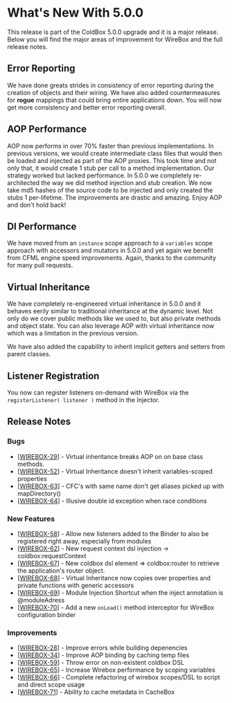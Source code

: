 # What's New With 5.0.0

This release is part of the ColdBox 5.0.0 upgrade and it is a major release.  Below you will find the major areas of improvement for WireBox and the full release notes.

## Error Reporting

We have done greats strides in consistency of error reporting during the creation of objects and their wiring.  We have also added countermeasures for **rogue** mappings that could bring entire applications down.  You will now get more consistency and better error reporting overall.

## AOP Performance

AOP now performs in over 70% faster than previous implementations.  In previous versions, we would create intermediate class files that would then be loaded and injected as part of the AOP proxies.  This took time and not only that, it would create 1 stub per call to a method implementation.  Our strategy worked but lacked performance.  In 5.0.0 we completely re-architected the way we did method injection and stub creation.  We now take md5 hashes of the source code to be injected and only created the stubs 1 per-lifetime.  The improvements are drastic and amazing.  Enjoy AOP and don't hold back! 

## DI Performance

We have moved from an `instance` scope approach to a `variables` scope approach with accessors and mutators in 5.0.0 and yet again we benefit from CFML engine speed improvements.  Again, thanks to the community for many pull requests.


## Virtual Inheritance

We have completely re-engineered virtual inheritance in 5.0.0 and it behaves eerily similar to traditional inheritance at the dynamic level.  Not only do we cover public methods like we used to, but also private methods and object state.  You can also leverage AOP with virtual inheritance now which was a limitation in the previous version.

We have also added the capability to inherit implicit getters and setters from parent classes.

## Listener Registration

You now can register listeners on-demand with WireBox via the `registerListener( listener )` method in the Injector.  




## Release Notes
            
### Bugs

* [<a href='https://ortussolutions.atlassian.net/browse/WIREBOX-29'>WIREBOX-29</a>] - Virtual inheritance breaks AOP on on base class methods.
* [<a href='https://ortussolutions.atlassian.net/browse/WIREBOX-52'>WIREBOX-52</a>] - Virtual Inheritance doesn&#39;t inherit variables-scoped properties
* [<a href='https://ortussolutions.atlassian.net/browse/WIREBOX-63'>WIREBOX-63</a>] - CFC&#39;s with same name don&#39;t get aliases picked up with mapDirectory()
* [<a href='https://ortussolutions.atlassian.net/browse/WIREBOX-64'>WIREBOX-64</a>] - Illusive double id exception when race conditions
            
### New Features


* [<a href='https://ortussolutions.atlassian.net/browse/WIREBOX-58'>WIREBOX-58</a>] - Allow new listeners added to the Binder to also be registered right away, especially from modules
* [<a href='https://ortussolutions.atlassian.net/browse/WIREBOX-62'>WIREBOX-62</a>] - New request context dsl injection -&gt; coldbox:requestContext
* [<a href='https://ortussolutions.atlassian.net/browse/WIREBOX-67'>WIREBOX-67</a>] - New coldbox dsl element =&gt; coldbox:router to retrieve the application&#39;s router object.
* [<a href='https://ortussolutions.atlassian.net/browse/WIREBOX-68'>WIREBOX-68</a>] - Virtual Inheritance now copies over properties and private functions with generic accessors
* [<a href='https://ortussolutions.atlassian.net/browse/WIREBOX-69'>WIREBOX-69</a>] - Module Injection Shortcut when the inject annotation is @moduleAdress
* [<a href='https://ortussolutions.atlassian.net/browse/WIREBOX-70'>WIREBOX-70</a>] - Add a new `onLoad()` method interceptor for WireBox configuration binder
        
### Improvements

* [<a href='https://ortussolutions.atlassian.net/browse/WIREBOX-28'>WIREBOX-28</a>] - Improve errors while building depenencies
* [<a href='https://ortussolutions.atlassian.net/browse/WIREBOX-34'>WIREBOX-34</a>] - Improve AOP binding by caching temp files
* [<a href='https://ortussolutions.atlassian.net/browse/WIREBOX-59'>WIREBOX-59</a>] - Throw error on non-existent coldbox DSL
* [<a href='https://ortussolutions.atlassian.net/browse/WIREBOX-65'>WIREBOX-65</a>] - Increase Wirebox performance by scoping variables
* [<a href='https://ortussolutions.atlassian.net/browse/WIREBOX-66'>WIREBOX-66</a>] - Complete refactoring of wirebox scopes/DSL to script and direct scope usage
* [<a href='https://ortussolutions.atlassian.net/browse/WIREBOX-71'>WIREBOX-71</a>] - Ability to cache metadata in CacheBox 
                                        